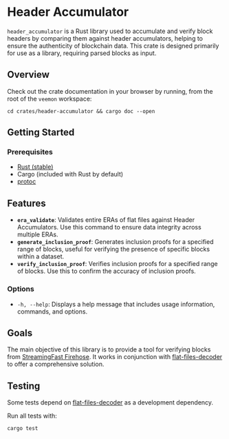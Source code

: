 # Header Accumulator

`header_accumulator` is a Rust library used to accumulate and verify
block headers by comparing them against header accumulators, helping
to ensure the authenticity of blockchain data. This crate is designed
primarily for use as a library, requiring parsed blocks as input.

## Overview

Check out the crate documentation in your browser by running, from
the root of the `veemon` workspace:

```terminal
cd crates/header-accumulator && cargo doc --open
```

## Getting Started

### Prerequisites

- [Rust (stable)](https://www.rust-lang.org/tools/install)
- Cargo (included with Rust by default)
- [protoc](https://grpc.io/docs/protoc-installation/)

## Features

- **`era_validate`**: Validates entire ERAs of flat files against
Header Accumulators. Use this command to ensure data integrity across
multiple ERAs.
- **`generate_inclusion_proof`**: Generates inclusion proofs for a
specified range of blocks, useful for verifying the presence of
specific blocks within a dataset.
- **`verify_inclusion_proof`**: Verifies inclusion proofs for a 
specified range of blocks. Use this to confirm the accuracy of
inclusion proofs.

### Options

- `-h, --help`: Displays a help message that includes usage 
information, commands, and options.

## Goals

The main objective of this library is to provide a tool for verifying
blocks from [StreamingFast Firehose](https://firehose.streamingfast.io/).
It works in conjunction with [flat-files-decoder](https://github.com/semiotic-ai/flat-files-decoder)
to offer a comprehensive solution.

## Testing

Some tests depend on [flat-files-decoder](https://github.com/semiotic-ai/flat-files-decoder) as a development dependency.

Run all tests with:

```terminal
cargo test
```
